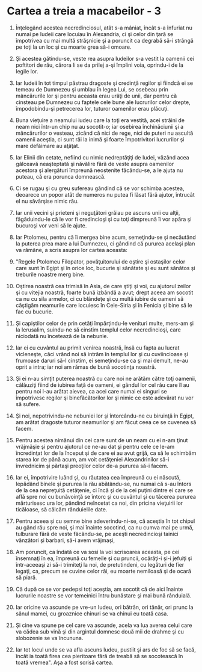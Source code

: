 # Cartea a treia a macabeilor - 3

1. Înţelegând acestea necredinciosul, atât s-a mâniat, încât s-a înfuriat nu numai pe Iudeii care locuiau în Alexandria, ci şi celor din ţară se împotrivea cu mai multă străşnicie şi a poruncit ca degrabă să-i strângă pe toţi la un loc şi cu moarte grea să-i omoare. 

2. Şi acestea gătindu-se, veste rea asupra Iudeilor s-a vestit la oamenii cei poftitori de rău, cărora li se da prilej a-şi împlini voia, oprindu-i de la legile lor. 

3. Iar Iudeii în tot timpul păstrau dragoste şi credinţă regilor şi fiindcă ei se temeau de Dumnezeu şi umblau în legea Lui, se osebeau prin mâncărurile lor şi pentru aceasta erau urâţi de unii, dar pentru că cinsteau pe Dumnezeu cu faptele cele bune ale lucrurilor celor drepte, împodobindu-şi petrecerea lor, tuturor oamenilor erau plăcuţi. 

4. Buna vieţuire a neamului iudeu care la toţi era vestită, acei străini de neam nici într-un chip nu au socotit-o; iar osebirea închinăciunii şi a mâncărurilor o vesteau, zicând că nici de rege, nici de puteri nu ascultă oamenii aceştia, ci sunt răi la inimă şi foarte împotrivitori lucrurilor şi mare defăimare au aţâţat. 

5. Iar Elinii din cetate, nefiind cu nimic nedreptăţiţi de Iudei, văzând acea gâlceavă neaşteptată şi năvălire fără de veste asupra oamenilor acestora şi alergături împreună neostenite făcându-se, a le ajuta nu puteau, că era porunca domnească. 

6. Ci se rugau şi cu greu sufereau gândind că se vor schimba acestea, deoarece un popor atât de numeros nu putea fi lăsat fără ajutor, întrucât el nu săvârşise nimic rău. 

7. Iar unii vecini şi prieteni şi neguţători grăiau pe ascuns unii cu alţii, făgăduindu-le că le vor fi credincioşi şi cu toţi dimpreună îi vor apăra şi bucuroşi vor veni să le ajute. 

8. Iar Ptolomeu, pentru că îi mergea bine acum, semeţindu-se şi necăutând la puterea prea mare a lui Dumnezeu, ci gândind că pururea acelaşi plan va rămâne, a scris asupra lor cartea aceasta: 

9. "Regele Ptolomeu Filopator, povăţuitorului de oştire şi ostaşilor celor care sunt în Egipt şi în orice loc, bucurie şi sănătate şi eu sunt sănătos şi treburile noastre merg bine. 

10. Oştirea noastră cea trimisă în Asia, de care ştiţi şi voi, cu ajutorul zeilor şi cu vitejia noastră, foarte bună izbândă a avut; drept aceea am socotit ca nu cu sila armelor, ci cu blândeţe şi cu multă iubire de oameni să câştigăm neamurile care locuiesc în Cele-Siria şi în Fenicia şi bine să le fac cu bucurie. 

11. Şi capiştilor celor de prin cetăţi împărţindu-le venituri multe, mers-am şi la Ierusalim, suindu-ne să cinstim templul celor necredincioşi, care niciodată nu încetează de la nebunie. 

12. Iar ei cu cuvântul au primit venirea noastră, însă cu fapta au lucrat vicleneşte, căci vrând noi să intrăm în templul lor şi cu cuviincioase şi frumoase daruri să-l cinstim, ei semeţindu-se ca şi mai demult, ne-au oprit a intra; iar noi am rămas de bună socotinţa noastră. 

13. Şi ei n-au simţit puterea noastră cu care noi ne arătăm către toţi oamenii, călăuziţi fiind de iubirea faţă de oameni, ei gândul lor cel rău care îl au pentru noi l-au arătat aievea, ca acei care numai ei singuri se împotrivesc regilor şi binefăcătorilor lor şi nimic ce este adevărat nu vor să sufere. 

14. Şi noi, nepotrivindu-ne nebuniei lor şi întorcându-ne cu biruinţă în Egipt, am arătat dragoste tuturor neamurilor şi am făcut ceea ce se cuvenea să facem. 

15. Pentru acestea nimănui din cei care sunt de un neam cu ei n-am ţinut vrăjmăşie şi pentru ajutorul ce ne-au dat şi pentru cele ce le-am încredinţat lor de la început şi de care ei au avut grijă, ca să le schimbăm starea lor de până acum, am voit cetăţeniei Alexandrinilor să-i învrednicim şi părtaşi preoţilor celor de-a pururea să-i facem. 

16. Iar ei, împotrivire luând şi, cu răutatea cea împreună cu ei născută, lepădând binele şi pururea la rău abătându-se, nu numai că s-au întors de la cea nepreţuită cetăţenie, ci încă şi de la cei puţini dintre ei care se află spre noi cu bunăvoinţă se întorc şi cu cuvântul şi cu tăcerea pururea mărturisesc ura lor, pândind neîncetat ca noi, din pricina vieţuirii lor ticăloase, să călcăm rânduielile date. 

17. Pentru aceea şi cu semne bine adeverindu-ni-se, că aceştia în tot chipul au gând rău spre noi, şi mai înainte socotind, ca nu cumva mai pe urmă, tulburare fără de veste făcându-se, pe aceşti necredincioşi tainici vânzători şi barbari, să-i avem vrăjmaşi, 

18. Am poruncit, ca îndată ce va sosi la voi scrisoarea aceasta, pe cei însemnaţi în ea, împreună cu femeile şi cu pruncii, ocărâţi-i şi-i jefuiţi şi într-aceeaşi zi să-i trimiteţi la noi, de pretutindeni, cu legături de fier legaţi, ca, precum se cuvine celor răi, eu moarte nemiloasă şi de ocară să piară. 

19. Că după ce se vor pedepsi toţi aceştia, am socotit că de aici înainte lucrurile noastre se vor temeinici întru bunăstare şi mai bună rânduială. 

20. Iar oricine va ascunde pe vre-un Iudeu, ori bătrân, ori tânăr, ori prunc la sânul mamei, cu groaznice chinuri se va chinui eu toată casa. 

21. Şi cine va spune pe cel care va ascunde, acela va lua averea celui care va cădea sub vină şi din argintul domnesc două mii de drahme şi cu slobozenie se va încununa. 

22. Iar tot locul unde se va afla ascuns Iudeu, pustiit şi ars de foc să se facă, încât ia toată firea cea pieritoare fără de treabă să se socotească în toată vremea". Aşa a fost scrisă cartea. 

